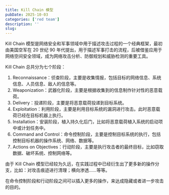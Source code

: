 ```yaml
---
title: Kill Chain 模型
pubDate: 2025-10-03
categories: ['red team']
description: ''
slug:
---
```


Kill Chain 模型是网络安全和军事领域中用于描述攻击过程的一个经典框架，最初由美国空军在 20 世纪 90 年代提出，用于描述军事打击的流程，后被借鉴应用于网络空间安全领域，成为网络攻击分析、防御规划和威胁检测的重要工具。

Kill Chain 总共分为七个阶段：

1. Reconnaissance：侦查阶段，主要是收集情报，包括目标的网络信息、系统信息、人员信息、敌人的信息等。
2. Weaponization：武器化阶段，主要是根据收集到的信息制作针对性的恶意载荷。
3. Delivery：投递阶段，主要是将恶意载荷投递到目标系统。
4. Exploitation：利用阶段，主要是利用目标系统的漏洞进行攻击。此时恶意载荷已经在目标机器上执行。
5. Installation：安装阶段，植入持久化后门，比如将恶意载荷植入系统的启动项中或计划任务中。
6. Command and Control：命令控制阶段，主要是控制目标系统的执行，包括控制目标机器的操作系统、网络、数据等。
7. Actions on Objectives：行动阶段，主要是执行攻击者的最终目标，比如窃取数据、破坏系统、控制网络等。

由于 Kill Chain 模型已经较为久远，在实践过程中已经衍生出了更多新的操作分支，比如：对攻击痕迹进行清理；横向渗透......等等。

在命令控制阶段和行动阶段之间可以插入更多的操作，来达成隐藏或者进一步攻击的目的。
